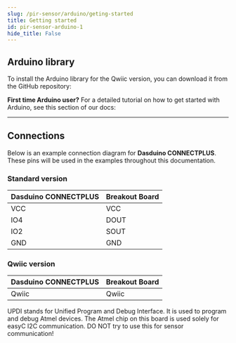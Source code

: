 ```yaml
---
slug: /pir-sensor/arduino/geting-started 
title: Getting started
id: pir-sensor-arduino-1 
hide_title: False
---
```


## Arduino library

To install the Arduino library for the Qwiic version, you can download it from the GitHub repository:

<QuickLink  
  title="PIR movement sensor with easyC Arduino library"  
  description="PIR sensor Qwiic Arduino library by Soldered"  
  url="https://github.com/SolderedElectronics/Soldered-PIR-movement-seonor-with-easyC-Arduino-Library/tree/main"  
/>  

<InfoBox>

**First time Arduino user?** For a detailed tutorial on how to get started with Arduino, see this section of our docs:

<QuickLink  
  title="Getting started with Arduino"  
  description="A full, comprehensive tutorial on how to fully set up and upload code for the first time on an Arduino board, from scratch!"  
  url="#"  
/>  

</InfoBox>

---

## Connections

Below is an example connection diagram for **Dasduino CONNECTPLUS**. These pins will be used in the examples throughout this documentation.

### Standard version

| **Dasduino CONNECTPLUS** | **Breakout Board** |
| ------------------------ | ------------------ |
| VCC                      | VCC                |
| IO4                      | DOUT               |
| IO2                      | SOUT               |
| GND                      | GND                |

### Qwiic version

| **Dasduino CONNECTPLUS** | **Breakout Board** |
| ------------------------ | ------------------ |
| Qwiic                    | Qwiic              |

<WarningBox>UPDI stands for Unified Program and Debug Interface. It is used to program and debug Atmel devices. The Atmel chip on this board is used solely for easyC I2C communication. DO NOT try to use this for sensor communication!</WarningBox>